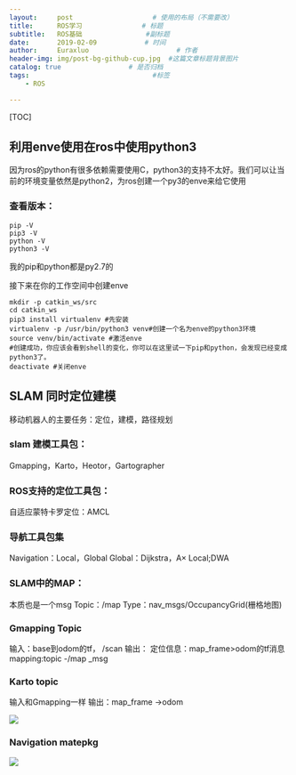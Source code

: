 ```yaml
---
layout:     post                    # 使用的布局（不需要改）
title:      ROS学习               # 标题 
subtitle:   ROS基础                #副标题
date:       2019-02-09            # 时间
author:     Euraxluo                      # 作者
header-img: img/post-bg-github-cup.jpg  #这篇文章标题背景图片
catalog: true                 # 是否归档
tags:                               #标签
    - ROS

---
```

[TOC]
## 利用enve使用在ros中使用python3
因为ros的python有很多依赖需要使用C，python3的支持不太好。我们可以让当前的环境变量依然是python2，为ros创建一个py3的enve来给它使用

### 查看版本：
```shell
pip -V
pip3 -V
python -V
python3 -V
```
我的pip和python都是py2.7的

接下来在你的工作空间中创建enve
```shell
mkdir -p catkin_ws/src
cd catkin_ws
pip3 install virtualenv #先安装
virtualenv -p /usr/bin/python3 venv#创建一个名为enve的python3环境
source venv/bin/activate #激活enve
#创建成功，你应该会看到shell的变化，你可以在这里试一下pip和python，会发现已经变成python3了。
deactivate #关闭enve
```

## SLAM 同时定位建模
移动机器人的主要任务：定位，建模，路径规划

### slam 建模工具包：
Gmapping，Karto，Heotor，Gartographer

### ROS支持的定位工具包：
自适应蒙特卡罗定位：AMCL

### 导航工具包集
Navigation：Local，Global
Global：Dijkstra，A×
Local;DWA

### SLAM中的MAP：
本质也是一个msg
Topic：/map
Type：nav_msgs/OccupancyGrid(栅格地图)

### Gmapping Topic
输入：base到odom的tf， /scan
输出：
定位信息：map_frame>odom的tf消息
mapping:topic -/map _msg

### Karto topic
输入和Gmapping一样
输出：map_frame ->odom

![](/image/Gamapping&karto.png)

### Navigation matepkg
![](/image/Navigation.png)

